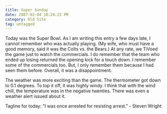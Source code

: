 ```yaml
---
title: Super Sunday
date: 2007-02-04 10:24:23 PM
category: Old Site
tag: untagged
---
```


Today was the Super Bowl. As I am writing this entry a few days late, I cannot remember who was actually playing. (My wife, who must have a good memory, said it was the Colts vs. the Bears.) At any rate, we TiVoed the game just to watch the commercials. I do remember that the team who ended up losing returned the opening kick for a touch down. I remember some of the commercials too. But, I only remember them because I had seen them before. Overall, it was a disappointment.

The weather was more exciting than the game. The thermometer got down to 0.1 degrees. To top it off, it was highly windy. I think that with the wind chill, the temperature was in the negative twenties. There was even a weather alert issued about it.

Tagline for today: "I was once arrested for resisting arrest." - Steven Wright
